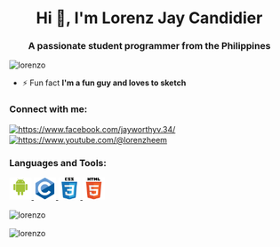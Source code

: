 <h1 align="center">Hi 👋, I'm Lorenz Jay Candidier</h1>
<h3 align="center">A passionate student programmer from the Philippines</h3>

<p align="left"> <img src="https://komarev.com/ghpvc/?username=lorenzo&label=Profile%20views&color=0e75b6&style=flat" alt="lorenzo" /> </p>

- ⚡ Fun fact **I'm a fun guy and loves to sketch**

<h3 align="left">Connect with me:</h3>
<p align="left">
<a href="https://fb.com/https://www.facebook.com/jayworthyv.34/" target="blank"><img align="center" src="https://raw.githubusercontent.com/rahuldkjain/github-profile-readme-generator/master/src/images/icons/Social/facebook.svg" alt="https://www.facebook.com/jayworthyv.34/" height="30" width="40" /></a>
<a href="https://www.youtube.com/c/https://www.youtube.com/@lorenzheem" target="blank"><img align="center" src="https://raw.githubusercontent.com/rahuldkjain/github-profile-readme-generator/master/src/images/icons/Social/youtube.svg" alt="https://www.youtube.com/@lorenzheem" height="30" width="40" /></a>
</p>

<h3 align="left">Languages and Tools:</h3>
<p align="left"> <a href="https://developer.android.com" target="_blank" rel="noreferrer"> <img src="https://raw.githubusercontent.com/devicons/devicon/master/icons/android/android-original-wordmark.svg" alt="android" width="40" height="40"/> </a> <a href="https://www.cprogramming.com/" target="_blank" rel="noreferrer"> <img src="https://raw.githubusercontent.com/devicons/devicon/master/icons/c/c-original.svg" alt="c" width="40" height="40"/> </a> <a href="https://www.w3schools.com/css/" target="_blank" rel="noreferrer"> <img src="https://raw.githubusercontent.com/devicons/devicon/master/icons/css3/css3-original-wordmark.svg" alt="css3" width="40" height="40"/> </a> <a href="https://www.w3.org/html/" target="_blank" rel="noreferrer"> <img src="https://raw.githubusercontent.com/devicons/devicon/master/icons/html5/html5-original-wordmark.svg" alt="html5" width="40" height="40"/> </a> </p>

<p><img align="center" src="https://github-readme-stats.vercel.app/api/top-langs?username=lorenzo&show_icons=true&locale=en&layout=compact" alt="lorenzo" /></p>

<p><img align="center" src="https://github-readme-streak-stats.herokuapp.com/?user=lorenzo&" alt="lorenzo" /></p>
